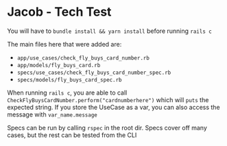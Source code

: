 # Jacob - Tech Test

You will have to `bundle install && yarn install` before running `rails c`

The main files here that were added are:

- `app/use_cases/check_fly_buys_card_number.rb`
- `app/models/fly_buys_card.rb`
- `specs/use_cases/check_fly_buys_card_number_spec.rb`
- `specs/models/fly_buys_card_spec.rb`

When running `rails c`, you are able to call `CheckFlyBuysCardNumber.perform("cardnumberhere")` which will `puts` the expected string. If you store the UseCase as a var, you can also access the message with `var_name.message`

Specs can be run by calling `rspec` in the root dir. Specs cover off many cases, but the rest can be tested from the CLI
